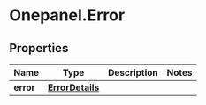 # Onepanel.Error

## Properties
Name | Type | Description | Notes
------------ | ------------- | ------------- | -------------
**error** | [**ErrorDetails**](ErrorDetails.md) |  | 



